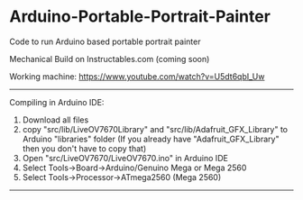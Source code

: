 # Arduino-Portable-Portrait-Painter
Code to run Arduino based portable portrait painter

Mechanical Build on Instructables.com (coming soon)

Working machine: https://www.youtube.com/watch?v=U5dt6qbI_Uw 

-------------------------------------------------------------------------------  
  
Compiling in Arduino IDE:  
  
1. Download all files
2. copy "src/lib/LiveOV7670Library" and "src/lib/Adafruit_GFX_Library" to Arduino "libraries" folder (If you already have "Adafruit_GFX_Library" then you don't have to copy that)
3. Open "src/LiveOV7670/LiveOV7670.ino" in Arduino IDE
4. Select Tools->Board->Arduino/Genuino Mega or Mega 2560
5. Select Tools->Processor->ATmega2560 (Mega 2560)
  
-------------------------------------------------------------------------------
